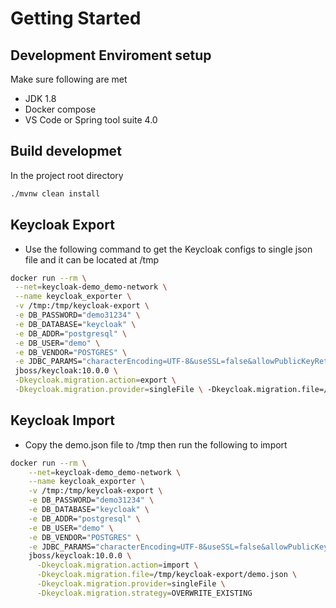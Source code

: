 # Getting Started

## Development Enviroment setup

Make sure following are met

- JDK 1.8
- Docker compose
- VS Code or Spring tool suite 4.0

## Build developmet

In the project root directory

```bash
./mvnw clean install
```

## Keycloak Export

- Use the following command to get the Keycloak configs to single json file and it can be located at /tmp

```bash
docker run --rm \
 --net=keycloak-demo_demo-network \
 --name keycloak_exporter \
 -v /tmp:/tmp/keycloak-export \
 -e DB_PASSWORD="demo31234" \
 -e DB_DATABASE="keycloak" \
 -e DB_ADDR="postgresql" \
 -e DB_USER="demo" \
 -e DB_VENDOR="POSTGRES" \
 -e JDBC_PARAMS="characterEncoding=UTF-8&useSSL=false&allowPublicKeyRetrieval=true" \
 jboss/keycloak:10.0.0 \
 -Dkeycloak.migration.action=export \
 -Dkeycloak.migration.provider=singleFile \ -Dkeycloak.migration.file=/tmp/keycloak-export/demo.json
```

## Keycloak Import

- Copy the demo.json file to /tmp then run the following to import

```bash
docker run --rm \
    --net=keycloak-demo_demo-network \
    --name keycloak_exporter \
    -v /tmp:/tmp/keycloak-export \
    -e DB_PASSWORD="demo31234" \
    -e DB_DATABASE="keycloak" \
    -e DB_ADDR="postgresql" \
    -e DB_USER="demo" \
    -e DB_VENDOR="POSTGRES" \
    -e JDBC_PARAMS="characterEncoding=UTF-8&useSSL=false&allowPublicKeyRetrieval=true" \
    jboss/keycloak:10.0.0 \
      -Dkeycloak.migration.action=import \
      -Dkeycloak.migration.file=/tmp/keycloak-export/demo.json \
      -Dkeycloak.migration.provider=singleFile \
      -Dkeycloak.migration.strategy=OVERWRITE_EXISTING
```


